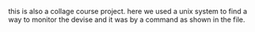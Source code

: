 this is also a collage course project. 
here we used a unix system to find a way to monitor the devise and it was by a command as shown in the file.
